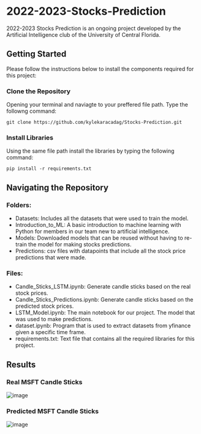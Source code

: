 # 2022-2023-Stocks-Prediction

2022-2023 Stocks Prediction is an ongoing project developed by the Artificial Intelligence club of the University of Central Florida.

## Getting Started

Please follow the instructions below to install the components required for this project:

### Clone the Repository
Opening your terminal and naviagte to your preffered file path.
Type the followng command:
```
git clone https://github.com/kylekaracadag/Stocks-Prediction.git
```

### Install Libraries
Using the same file path install the libraries by typing the following command:
```
pip install -r requirements.txt
```

## Navigating the Repository
### Folders:
- Datasets: Includes all the datasets that were used to train the model. <br>
- Introduction_to_ML: A basic introduction to machine learning with Python for members in our team new to artificial intelligence. <br>
- Models: Downloaded models that can be reused without having to re-train the model for making stocks predictions. <br>
- Predictions: csv files with datapoints that include all the stock price predictions that were made. <br>

### Files:
- Candle_Sticks_LSTM.ipynb: Generate candle sticks based on the real stock prices.<br>
- Candle_Sticks_Predictions.ipynb: Generate candle sticks based on the predicted stock prices.<br>
- LSTM_Model.ipynb: The main notebook for our project. The model that was used to make predictions.<br>
- dataset.ipynb: Program that is used to extract datasets from yfinance given a specific time frame.<br>
- requirements.txt: Text file that contains all the required libraries for this project.<br>

## Results
### Real MSFT Candle Sticks
![image](https://user-images.githubusercontent.com/72484649/225200422-0c3d43b3-327d-4b11-99f6-c48338362387.png)

### Predicted MSFT Candle Sticks
![image](https://user-images.githubusercontent.com/72484649/225200466-564c7372-4957-4752-a56f-5910cde0f515.png)


